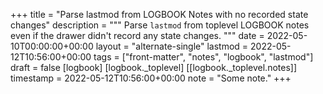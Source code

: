 +++
title = "Parse lastmod from LOGBOOK Notes with no recorded state changes"
description = """
  Parse `lastmod` from toplevel LOGBOOK notes even if the drawer didn't
  record any state changes.
  """
date = 2022-05-10T00:00:00+00:00
layout = "alternate-single"
lastmod = 2022-05-12T10:56:00+00:00
tags = ["front-matter", "notes", "logbook", "lastmod"]
draft = false
[logbook]
  [logbook._toplevel]
    [[logbook._toplevel.notes]]
      timestamp = 2022-05-12T10:56:00+00:00
      note = "Some note."
+++
